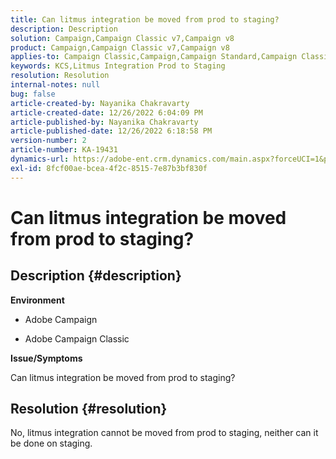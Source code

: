 ```yaml
---
title: Can litmus integration be moved from prod to staging?
description: Description
solution: Campaign,Campaign Classic v7,Campaign v8
product: Campaign,Campaign Classic v7,Campaign v8
applies-to: Campaign Classic,Campaign,Campaign Standard,Campaign Classic v7,Campaign v8
keywords: KCS,Litmus Integration Prod to Staging
resolution: Resolution
internal-notes: null
bug: false
article-created-by: Nayanika Chakravarty
article-created-date: 12/26/2022 6:04:09 PM
article-published-by: Nayanika Chakravarty
article-published-date: 12/26/2022 6:18:58 PM
version-number: 2
article-number: KA-19431
dynamics-url: https://adobe-ent.crm.dynamics.com/main.aspx?forceUCI=1&pagetype=entityrecord&etn=knowledgearticle&id=5cfaefac-4785-ed11-81ac-6045bd006b4b
exl-id: 8fcf00ae-bcea-4f2c-8515-7e87b3bf830f
---
```

# Can litmus integration be moved from prod to staging?

## Description {#description}


<b>Environment</b>

- Adobe Campaign

- Adobe Campaign Classic

<b>Issue/Symptoms</b>

Can litmus integration be moved from prod to staging?


## Resolution {#resolution}


No, litmus integration cannot be moved from prod to staging, neither can it be done on staging.
